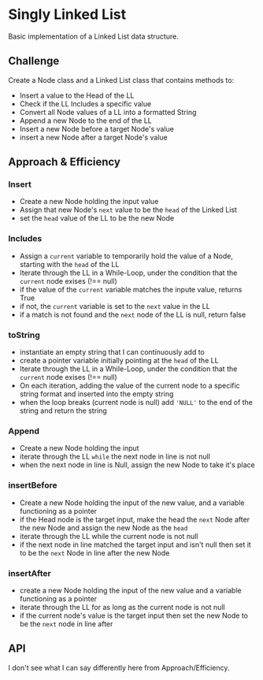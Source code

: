 # Singly Linked List

Basic implementation of a Linked List data structure.

## Challenge

Create a Node class and a Linked List class that contains methods to:

* Insert a value to the Head of the LL
* Check if the LL Includes a specific value
* Convert all Node values of a LL into a formatted String
* Append a new Node to the end of the LL
* Insert a new Node before a target Node's value
* insert a new Node after a target Node's value

## Approach & Efficiency

### Insert

* Create a new Node holding the input value
* Assign that new Node's `next` value to be the `head` of the Linked List
* set the `head` value of the LL to be the new Node

### Includes

* Assign a `current` variable to temporarily hold the value of a Node, starting with the `head` of the LL
* Iterate through the LL in a While-Loop, under the condition that the `current` node exises (!== null)
* if the value of the `current` variable matches the inpute value, returns True
* if not, the `current` variable is set to the `next` value in the LL
* if a match is not found and the `next` node of the LL is null, return false

### toString

* instantiate an empty string that I can continuously add to
* create a pointer variable initially pointing at the `head` of the LL
* Iterate through the LL in a While-Loop, under the condition that the `current` node exises (!== null)
* On each iteration, adding the value of the current node to a specific string format and inserted into the empty string
* when the loop breaks (current node is null) add `'NULL'` to the end of the string and return the string

### Append

* Create a new Node holding the input
* iterate through the LL `while` the next node in line is not null
* when the next node in line is Null, assign the new Node to take it's place

### insertBefore

* Create a new Node holding the input of the new value, and a variable functioning as a pointer
* if the Head node is the target input, make the head the `next` Node after the new Node and assign the new Node as the `head`
* iterate through the LL while the current node is not null
* if the next node in line matched the target input and isn't null then set it to be the `next` Node in line after the new Node

### insertAfter

* create a new Node holding the input of the new value and a variable functioning as a pointer
* iterate through the LL for as long as the current node is not null
* if the current node's value is the target input then set the new Node to be the `next` node in line after

## API

I don't see what I can say differently here from Approach/Efficiency.
